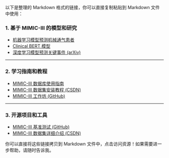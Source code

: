 以下是整理的 Markdown 格式的链接，你可以直接复制粘贴到 Markdown 文件中使用：

### **1. 基于 MIMIC-III 的模型和研究**

- [机器学习模型预测机械通气患者](https://zhuanlan.zhihu.com/p/681884877)
- [Clinical BERT 模型](https://zhuanlan.zhihu.com/p/659607514)
- [深度学习模型预测关键事件 (arXiv)](https://arxiv.org/abs/2009.01366)

---

### **2. 学习指南和教程**

- [MIMIC-III 数据库使用指南](https://schrodingho.github.io/2021/03/04/Guide-of-MIMIC-III/)
- [MIMIC-III 数据集安装教程 (CSDN)](https://blog.csdn.net/Mocode/article/details/130871786)
- [MIMIC-III 工作坊 (GitHub)](https://github.com/MIT-LCP/mimic-workshop)

---

### **3. 开源项目和工具**

- [MIMIC-III 基准测试 (GitHub)](https://github.com/YerevaNN/mimic3-benchmarks)
- [MIMIC-III 数据集详细介绍 (CSDN)](https://blog.csdn.net/weixin_44285445/article/details/109355391)

你可以直接将这些链接拷贝到 Markdown 文件中，点击访问资源！如果需要进一步帮助，请随时告诉我。